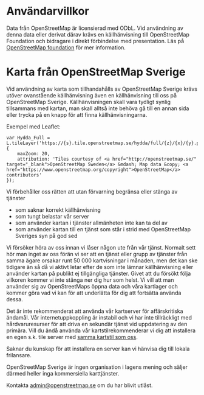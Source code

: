 # Användarvillkor

Data från OpenStreetMap är licensierad med ODbL. Vid användning av denna data eller derivat därav
krävs en källhänvisning till OpenStreetMap Foundation och bidragare i direkt förbindelse med presentation.
Läs på [OpenStreetMap foundation](https://www.openstreetmap.org/copyright) för mer information.

# Karta från OpenStreetMap Sverige

Vid användning av karta som tillhandahålls av OpenStreetMap Sverige krävs utöver ovanstående källhänvisning
även en källhänvisning till oss på OpenStreetMap Sverige. Källhänvisningen skall vara tydligt synlig tillsammans med kartan,
man skall alltså inte behöva gå till en annan sida eller trycka på en knapp för att finna källhänvisningarna.

Exempel med Leaflet:

```
var Hydda_Full = L.tileLayer('https://{s}.tile.openstreetmap.se/hydda/full/{z}/{x}/{y}.png', {
	maxZoom: 20,
	attribution: 'Tiles courtesy of <a href="http://openstreetmap.se/" target="_blank">OpenStreetMap Sweden</a> &mdash; Map data &copy; <a href="https://www.openstreetmap.org/copyright">OpenStreetMap</a> contributors'
});
```

Vi förbehåller oss rätten att utan förvarning begränsa eller stänga av tjänster

* som saknar korrekt källhänvisning
* som tungt belastar vår server
* som använder kartan i tjänster allmänheten inte kan ta del av
* som använder kartan till en tjänst som står i strid med OpenStreetMap Sveriges syn på god sed

Vi försöker höra av oss innan vi låser någon ute från vår tjänst. Normalt sett hör man inget av oss förän vi ser att
en tjänst eller grupp av tjänster från samma ägare orsakar runt 50 000 kartvisningar i månaden, men det kan
ske tidigare än så då vi aktivt letar efter de som inte lämnar källhänvisning eller använder kartan på publikt ej tillgängliga tjänster.
Givet att du försökt följa vilkoren kommer vi inte stänga ner dig hur som helst. Vi vill att man använder sig
av OpenStreetMaps öppna data och våra kartlager och kommer göra vad vi kan för att underlätta för dig att fortsätta använda dessa.

Det är inte rekommenderat att använda vår kartserver för affärskritiska ändamål. Vår internetuppkoppling är instabil
och vi har inte tillräckligt med hårdvaruresurser för att driva en sekundär tjänst vid uppdatering av den primära.
Vill du ändå använda vår kartstilrekommenderar vi dig att installera en egen s.k. tile server med [samma kartstil som oss](https://github.com/karlwettin/carto-style-hydda).

Saknar du kunskap för att installera en server kan vi hänvisa dig till lokala frilansare.

OpenStreetMap Sverige är ingen organisation i lagens mening och säljer därmed heller inga kommersiella karttjänster.

Kontakta admin@openstreetmap.se om du har blivit utlåst.

